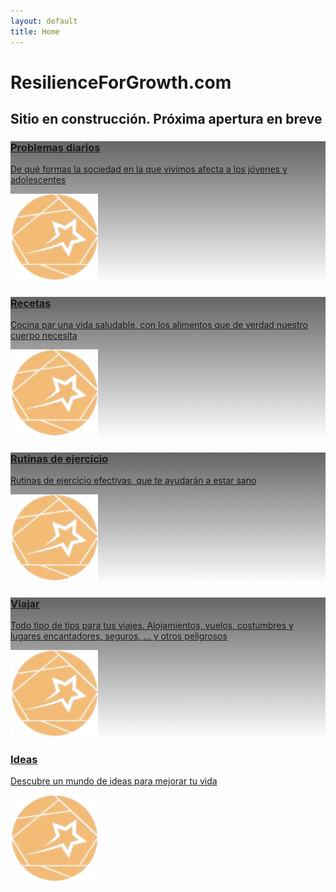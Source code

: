 ```yaml
---
layout: default
title: Home
---
```


# ResilienceForGrowth.com


## Sitio en construcción. Próxima apertura en breve


<div class="fila trjt-flotantes">
 
<!-- PROBLEMAS DIARIOS  -->
<div class="tarjeta">
  <a href="#" target="_blank" rel="noopener">
<div class="txt" style="background: linear-gradient(to top, rgba(255,255,255,0), rgba(0, 0, 0, 0.6)), url('https://fundacionraed.org/wp-content/uploads/2024/07/portada-informe-Mar-Bella-variada-sargo-o-mojarra-Diplodus-vulgaris-pez.webp');">
<div><h3>Problemas diarios</h3>
<p>De qué formas la sociedad en la que vivimos afecta a los jóvenes y adolescentes</p> </div>
<img decoding="async" src="/assets/img/logo-RFG-web.webp" width="140"></div><!-- .txt -->
  </a></div>
  
  
  <!-- TARJETA RECETAS -->
  <div class="tarjeta"> <!-- col-g-4 -->
  <a href="#" target="_blank" rel="noopener">
  <div class="txt" style="background: linear-gradient(to top, rgba(255,255,255,0), rgba(0, 0, 0, 0.6)), url('https://fundacionraed.org/wp-content/uploads/2022/07/caballito-de-mar-portada-informe-mar-Bella-2021.webp');;">
    <div><h3>Recetas</h3>
      <p>Cocina par una vida saludable, con los alimentos que de verdad nuestro cuerpo necesita</p> </div>
    <img decoding="async" src="/assets/img/logo-RFG-web.webp" width="140">
    </div><!-- .txt -->
</a>
</div>
  
<!-- TARJETA RUTINAS DE EJERCICIO -->
<div class="tarjeta"> <!-- col-g-4 -->
  <a href="https://fundacionraed.org/wp-content/uploads/2021/06/Final-de-Grau-Helena-Vela-Protocol-de-Mostreig-de-Microplastics-i-Altres-Contaminants-2021_cmpr.pdf" target="_blank" rel="noopener">
  <div class="txt" style="background: linear-gradient(to top, rgba(255,255,255,0), rgba(0, 0, 0, 0.6)), url('https://fundacionraed.org/wp-content/uploads/2022/07/protocolo-muestreo-microplasticos-en-playas-litoral-cataluna-vrtl.webp');;">
    <div><h3>Rutinas de ejercicio</h3>
      <p>Rutinas de ejercicio efectivas, que te ayudarán a estar sano</p> </div>
    <img decoding="async" src="/assets/img/logo-RFG-web.webp" width="140">
    </div><!-- .txt -->
</a>
</div>


<!--  TARJETA VIAJAR  -->
<div class="tarjeta">
  <a href="#" target="_blank" rel="noopener">
  <div class="txt" style="background:  linear-gradient(to top, rgba(255,255,255,0), rgba(0, 0, 0, 0.6)), url('/assets/img/avion-transporte-aereo-y-turismo-piqsels.com-licencia-CC0-prp1.webp');">
    <div><h3>Viajar</h3>
    <p>Todo tipo de tips para tus viajes. Alojamientos, vuelos, costumbres y lugares encantadores, seguros, … y otros peligrosos</p> </div>
    <img decoding="async" src="/assets/img/logo-RFG-web.webp" width="140">
    </div><!-- .txt -->
</a>
</div>

<!--  TARJETA IDEAS  -->
<div class="tarjeta">
  <a href="#" target="_blank" rel="noopener">
  <div class="txt" style="background: url('bombilla-innovacion-no-atrib-licencia-pixabay.com-prp1.webp');">
    <div><h3>Ideas</h3>
      <p>Descubre un mundo de ideas para mejorar tu vida</p> </div>
    <img decoding="async" src="/assets/img/logo-RFG-web.webp" width="140">
    </div><!-- .txt -->
</a>
</div><!-- .tarjeta -->
  
  
</div><!-- .fila .trjt-flotantes  -->